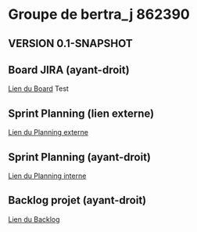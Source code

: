 # Groupe de bertra_j 862390

## VERSION 0.1-SNAPSHOT

## Board JIRA (ayant-droit)
[Lien du Board](https://vignan-pli.atlassian.net/jira/software/projects/PLI/boards/1)
Test
## Sprint Planning (lien externe)
[Lien du Planning externe](https://vignan-pli.atlassian.net/jira/software/projects/PLI/boards/1/roadmap?shared=&atlOrigin=eyJpIjoiZDNkMTBmMDIzZDFlNGY0NGE1NGE5NDBlNWMwNTE2MDciLCJwIjoiaiJ9)

## Sprint Planning (ayant-droit)
[Lien du Planning interne](https://vignan-pli.atlassian.net/jira/software/projects/PLI/boards/1/roadmap)

## Backlog projet (ayant-droit)
[Lien du Backlog](https://vignan-pli.atlassian.net/jira/software/projects/PLI/boards/1/backlog)
